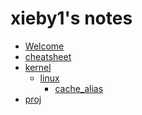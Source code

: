 # xieby1's notes

* [Welcome](./README.md)
* [cheatsheet](./cheatsheet.md)
* [kernel]()
  * [linux]()
    * [cache_alias](./kernel/linux/cache_alias.md)
* [proj](./proj/README.md)
